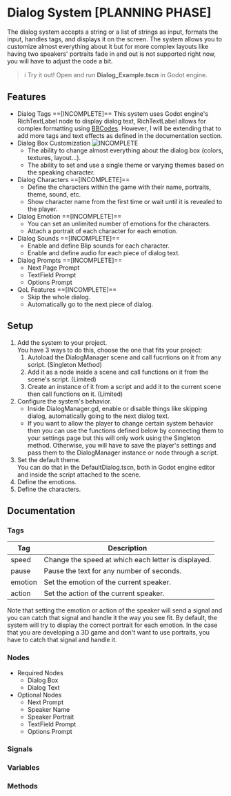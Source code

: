 # Dialog System [PLANNING PHASE]
The dialog system accepts a string or a list of strings as input, formats the input, handles tags,
and displays it on the screen. The system allows you to customize almost everything about it but for
more complex layouts like having two speakers' portraits fade in and out is not supported right now,
you will have to adjust the code a bit.

> ℹ️ Try it out!
> Open and run **Dialog_Example.tscn** in Godot engine.

## Features
- Dialog Tags ==[INCOMPLETE]==
This system uses Godot engine's RichTextLabel node to display dialog text, RichTextLabel allows for
complex formatting using [BBCodes](https://docs.godotengine.org/en/stable/tutorials/ui/bbcode_in_richtextlabel.html).
However, I will be extending that to add more tags and text effects as defined in the documentation section.
- Dialog Box Customization ![INCOMPLETE](https://img.shields.io/badge/Incomplete-orange)
	- The ability to change almost everything about the dialog box (colors, textures, layout...).
	- The ability to set and use a single theme or varying themes based on the speaking character.
- Dialog Characters ==[INCOMPLETE]==
	- Define the characters within the game with their name, portraits, theme, sound, etc.
	- Show character name from the first time or wait until it is revealed to the player.
- Dialog Emotion ==[INCOMPLETE]==
	- You can set an unlimited number of emotions for the characters.
	- Attach a portrait of each character for each emotion.
- Dialog Sounds ==[INCOMPLETE]==
	- Enable and define Blip sounds for each character.
	- Enable and define audio for each piece of dialog text.
- Dialog Prompts ==[INCOMPLETE]==
	- Next Page Prompt
	- TextField Prompt
	- Options Prompt
- QoL Features ==[INCOMPLETE]==
	- Skip the whole dialog.
	- Automatically go to the next piece of dialog.

## Setup
1. Add the system to your project. <br/>
You have 3 ways to do this, choose the one that fits your project:
	1. Autoload the DialogManager scene and call fucntions on it from any script. (Singleton Method)
	2. Add it as a node inside a scene and call functions on it from the scene's script. (Limited)
	3. Create an instance of it from a script and add it to the current scene then call functions on it. (Limited)
2. Configure the system's behavior.
	- Inside DialogManager.gd, enable or disable things like skipping dialog, automatically going
	to the next dialog text.
	- If you want to allow the player to change certain system behavior then you can use the functions
	defined below by connecting them to your settings page but this will only work using the Singleton method.
	Otherwise, you will have to save the player's settings and pass them to the DialogManager instance or node
	through a script.
3. Set the default theme. <br/>
	You can do that in the DefaultDialog.tscn, both in Godot engine editor and inside the script
	attached to the scene.
4. Define the emotions.
5. Define the characters.

## Documentation
### Tags
| Tag     | Description                                         |
|---------|-----------------------------------------------------|
| speed   | Change the speed at which each letter is displayed. |
| pause   | Pause the text for any number of seconds.           |
| emotion | Set the emotion of the current speaker.             |
| action  | Set the action of the current speaker.              |

Note that setting the emotion or action of the speaker will send a signal and you can catch that
signal and handle it the way you see fit. By default, the system will try to display the correct
portrait for each emotion. In the case that you are developing a 3D game and don't want to use
portraits, you have to catch that signal and handle it.
### Nodes
- Required Nodes
	- Dialog Box
	- Dialog Text
- Optional Nodes
	- Next Prompt
	- Speaker Name
	- Speaker Portrait
	- TextField Prompt
	- Options Prompt
### Signals
### Variables
### Methods
